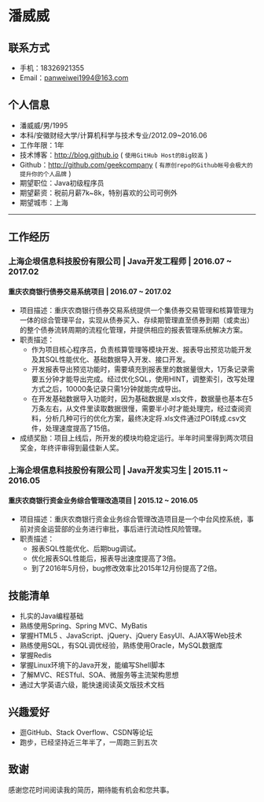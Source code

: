 # 潘威威

## 联系方式
- 手机：18326921355
- Email：panweiwei1994@163.com

## 个人信息

 - 潘威威/男/1995
 - 本科/安徽财经大学/计算机科学与技术专业/2012.09~2016.06
 - 工作年限：1年
 - 技术博客：http://blog.github.io ( ``` 使用GitHub Host的Big较高 ```  )
 - Github：http://github.com/geekcompany ( ``` 有原创repo的Github帐号会极大的提升你的个人品牌 ```  )
 - 期望职位：Java初级程序员
 - 期望薪资：税前月薪7k~8k，特别喜欢的公司可例外
 - 期望城市：上海

---

## 工作经历

### 上海企垠信息科技股份有限公司 | Java开发工程师 | 2016.07 ~ 2017.02

#### 重庆农商银行债券交易系统项目  | 2016.07 ~ 2017.02
 - 项目描述：重庆农商银行债券交易系统提供一个集债券交易管理和核算管理为一体的综合管理平台，实现从债券买入、存续期管理直至债券到期（或卖出）的整个债券流转周期的流程化管理，并提供相应的报表管理系统解决方案。
 - 职责描述：
   - 作为项目核心程序员，负责核算管理等模块开发、报表导出预览功能开发及其SQL性能优化、基础数据导入开发、接口开发。
   - 开发报表导出预览功能时，需要填充到报表里的数据量很大，1万条记录需要五分钟才能导出完成。经过优化SQL，使用HINT，调整索引，改写处理方式之后，10000条记录只需1分钟就能完成导出。
   - 在开发基础数据导入功能时，因为基础数据是.xls文件，数据量也基本在5万条左右，从文件里读取数据很慢，需要半小时才能处理完，经过查阅资料，分析几种可行的优化方案，最终决定将.xls文件通过POI转成.csv文件，处理速度提高了15倍。
 - 成绩奖励：项目上线后，所开发的模块均稳定运行。半年时间里得到两次项目奖金，年终评审得到最佳新人奖。

### 上海企垠信息科技股份有限公司 | Java开发实习生 | 2015.11 ~ 2016.05

#### 重庆农商银行资金业务综合管理改造项目 | 2015.12 ~ 2016.05
 - 项目描述：重庆农商银行资金业务综合管理改造项目是一个中台风控系统，事前对资金运营部的业务进行审批，事后进行流动性风险管理。
 - 职责描述：
   - 报表SQL性能优化、后期bug调试。
   - 优化报表SQL性能后，报表导出速度提高了3倍。
   - 到了2016年5月份，bug修改效率比2015年12月份提高了2倍。

## 技能清单

- 扎实的Java编程基础
- 熟练使用Spring、Spring MVC、MyBatis
- 掌握HTML5 、JavaScript、jQuery、jQuery EasyUI、AJAX等Web技术
- 熟练使用SQL，有SQL调优经验，熟练使用Oracle，MySQL数据库
- 掌握Redis
- 掌握Linux环境下的Java开发，能编写Shell脚本
- 了解MVC、RESTful、SOA、微服务等主流架构思想
- 通过大学英语六级，能快速阅读英文版技术文档

## 兴趣爱好
- 逛GitHub、Stack Overflow、CSDN等论坛
- 跑步，已经坚持近三年半了，一周跑三到五次

## 致谢
感谢您花时间阅读我的简历，期待能有机会和您共事。
